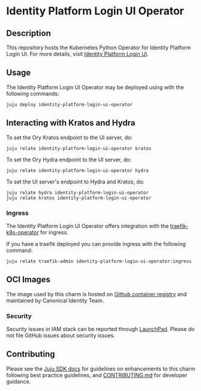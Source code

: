 # Identity Platform Login UI Operator

## Description

This repository hosts the Kubernetes Python Operator for Identity Platform Login UI.
For more details, visit [Identity Platform Login UI](https://github.com/canonical/identity-platform-login-ui).

## Usage

The Identity Platform Login UI Operator may be deployed using with the following commands:

```console
juju deploy identity-platform-login-ui-operator
```

## Interacting with Kratos and Hydra

To set the Ory Kratos endpoint to the UI server, do:

```console
juju relate identity-platform-login-ui-operator kratos
```

To set the Ory Hydra endpoint to the UI server, do:

```console
juju relate identity-platform-login-ui-operator hydra
```

To set the UI server's endpoint to Hydra and Kratos, do:

```console
juju relate hydra identity-platform-login-ui-operator
juju relate kratos identity-platform-login-ui-operator
```

### Ingress

The Identity Platform Login UI Operator offers integration with the [traefik-k8s-operator](https://github.com/canonical/traefik-k8s-operator) for ingress.

If you have a traefik deployed you can provide ingress with the following command:
```console
juju relate traefik-admin identity-platform-login-ui-operator:ingress
```

## OCI Images

The image used by this charm is hosted on [Github container registry](ghcr.io/canonical/identity-platform-login-ui) and maintained by Canonical Identity Team.

### Security
Security issues in IAM stack can be reported through [LaunchPad](https://wiki.ubuntu.com/DebuggingSecurity#How%20to%20File). Please do not file GitHub issues about security issues.

## Contributing

Please see the [Juju SDK docs](https://juju.is/docs/sdk) for guidelines on enhancements to this charm following best practice guidelines, and [CONTRIBUTING.md](https://github.com/canonical/identity-platform-login-ui-operator) for developer guidance.